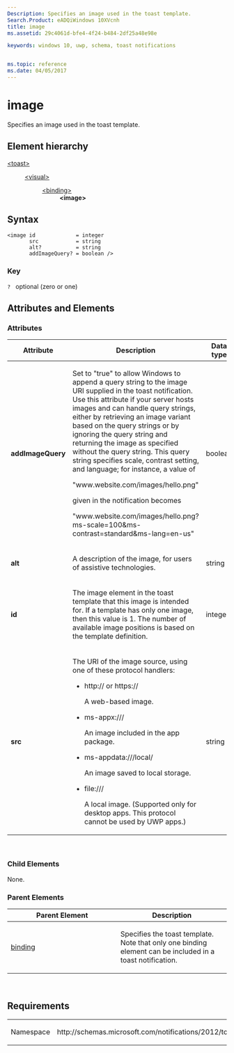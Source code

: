 ```yaml
---
Description: Specifies an image used in the toast template.
Search.Product: eADQiWindows 10XVcnh
title: image
ms.assetid: 29c4061d-bfe4-4f24-b484-2df25a48e98e

keywords: windows 10, uwp, schema, toast notifications


ms.topic: reference
ms.date: 04/05/2017
---
```


# image

Specifies an image used in the toast template.

## Element hierarchy

<dl>
<dt><a href="element-toast.md">&lt;toast&gt;</a></dt>
<dd>
<dl>
<dt><a href="element-visual.md">&lt;visual&gt;</a></dt>
<dd>
<dl>
<dt><a href="element-binding.md">&lt;binding&gt;</a></dt>
<dd><b>&lt;image&gt;</b></dd>
</dl>
</dd>
</dl>
</dd>
</dl>

## Syntax

``` syntax
<image id             = integer
       src            = string
       alt?           = string
       addImageQuery? = boolean />
```

### Key

`?`   optional (zero or one)

## Attributes and Elements


### Attributes

<table>
<colgroup>
<col width="20%" />
<col width="20%" />
<col width="20%" />
<col width="20%" />
<col width="20%" />
</colgroup>
<thead>
<tr class="header">
<th>Attribute</th>
<th>Description</th>
<th>Data type</th>
<th>Required</th>
<th>Default value</th>
</tr>
</thead>
<tbody>
<tr class="odd">
<td><strong>addImageQuery</strong></td>
<td><p>Set to &quot;true&quot; to allow Windows to append a query string to the image URI supplied in the toast notification. Use this attribute if your server hosts images and can handle query strings, either by retrieving an image variant based on the query strings or by ignoring the query string and returning the image as specified without the query string. This query string specifies scale, contrast setting, and language; for instance, a value of</p>
<p>&quot;www.website.com/images/hello.png&quot;</p>
<p>given in the notification becomes</p>
<p>&quot;www.website.com/images/hello.png?ms-scale=100&amp;ms-contrast=standard&amp;ms-lang=en-us&quot;</p></td>
<td>boolean</td>
<td>No</td>
<td>false</td>
</tr>
<tr class="even">
<td><strong>alt</strong></td>
<td><p>A description of the image, for users of assistive technologies.</p></td>
<td>string</td>
<td>No</td>
<td>None</td>
</tr>
<tr class="odd">
<td><strong>id</strong></td>
<td><p>The image element in the toast template that this image is intended for. If a template has only one image, then this value is 1. The number of available image positions is based on the template definition.</p></td>
<td>integer</td>
<td>Yes</td>
<td>None</td>
</tr>
<tr class="even">
<td><strong>src</strong></td>
<td><p>The URI of the image source, using one of these protocol handlers:</p>
<ul>
<li><p>http:// or https://</p>
<p>A web-based image.</p></li>
<li><p>ms-appx:///</p>
<p>An image included in the app package.</p></li>
<li><p>ms-appdata:///local/</p>
<p>An image saved to local storage.</p></li>
<li><p>file:///</p>
<p>A local image. (Supported only for desktop apps. This protocol cannot be used by UWP apps.)</p></li>
</ul></td>
<td>string</td>
<td>Yes</td>
<td>None</td>
</tr>
</tbody>
</table>

 

### Child Elements

None.

### Parent Elements

<table>
<colgroup>
<col width="50%" />
<col width="50%" />
</colgroup>
<thead>
<tr class="header">
<th>Parent Element</th>
<th>Description</th>
</tr>
</thead>
<tbody>
<tr class="odd">
<td><a href="element-binding.md">binding</a> </td>
<td><p>Specifies the toast template. Note that only one binding element can be included in a toast notification.</p></td>
</tr>
</tbody>
</table>

 

## Requirements

<table>
<colgroup>
<col width="50%" />
<col width="50%" />
</colgroup>
<tbody>
<tr class="odd">
<td><p>Namespace</p></td>
<td><p>http://schemas.microsoft.com/notifications/2012/toast.xsd</p></td>
</tr>
</tbody>
</table>

 

 



